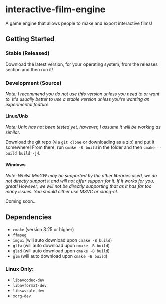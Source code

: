 # interactive-film-engine
A game engine that allows people to make and export interactive films!

## Getting Started

### Stable (Released)
Download the latest version, for your operating system, from the releases section and then run it!

### Development (Source)

*Note: I recommend you do not use this version unless you need to or want to. It's usually better to use a stable version unless you're wanting an experimental feature.*

#### Linux/Unix

*Note: Unix has not been tested yet, however, I assume it will be working as similar.*

Download the git repo (via `git clone` or downloading as a zip) and put it somewhere! From there, run `cmake -B build` in the folder and then `cmake --build build -j4`.

#### Windows

*Note: Whilst MinGW may be supported by the other libraries used, we do not directly support it and will not offer support for it. If it works for you, great! However, we will not be directly supporting that as it has far too many issues. You should either use MSVC or clang-cl.*

Coming soon...

## Dependencies

- `cmake` (version 3.25 or higher)
- `ffmpeg`
- `imgui` (will auto download upon `cmake -B build`)
- `glfw` (will auto download upon `cmake -B build`)
- `glad` (will auto download upon `cmake -B build`)
- `glm` (will auto download upon `cmake -B build`)

### Linux Only:

- `libavcodec-dev`
- `libavformat-dev`
- `libswscale-dev`
- `xorg-dev`